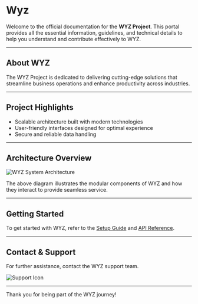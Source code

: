# Wyz 

Welcome to the official documentation for the **WYZ Project**. This portal provides all the essential information, guidelines, and technical details to help you understand and contribute effectively to WYZ.

---

## About WYZ

The WYZ Project is dedicated to delivering cutting-edge solutions that streamline business operations and enhance productivity across industries.

---

## Project Highlights

- Scalable architecture built with modern technologies  
- User-friendly interfaces designed for optimal experience  
- Secure and reliable data handling

---

## Architecture Overview

![WYZ System Architecture](./images/wyz-architecture.png)

The above diagram illustrates the modular components of WYZ and how they interact to provide seamless service.

---

## Getting Started

To get started with WYZ, refer to the [Setup Guide](setup-guide.md) and [API Reference](api-reference.md).

---

## Contact & Support

For further assistance, contact the WYZ support team.

![Support Icon](./images/support-icon.png)

---

Thank you for being part of the WYZ journey!
